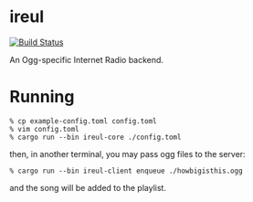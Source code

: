 ireul
=====

[![Build Status](https://travis-ci.org/infinityb/ireul.svg?branch=master)](https://travis-ci.org/infinityb/ireul)

An Ogg-specific Internet Radio backend.

Running
=======

    % cp example-config.toml config.toml
    % vim config.toml
    % cargo run --bin ireul-core ./config.toml

then, in another terminal, you may pass ogg files to the server:

    % cargo run --bin ireul-client enqueue ./howbigisthis.ogg

and the song will be added to the playlist.
